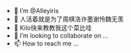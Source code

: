 - 👋 I’m @Alleyiris
- 👀 人活着就是为了周棋洛许墨谢怜魏无羡
- 🌱 Kilo快来教教我这个菜比哇
- 💞️ I’m looking to collaborate on ...
- 📫 How to reach me ...

<!---
Alleyiris/Alleyiris is a ✨ special ✨ repository because its `README.md` (this file) appears on your GitHub profile.
You can click the Preview link to take a look at your changes.
--->
